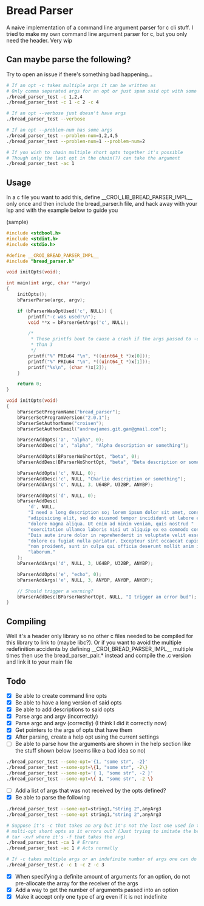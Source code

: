 # Bread Parser

A naive implementation of a command line argument parser for c cli stuff.
I tried to make my own command line argument parser for c, but you only need the
header. Very wip

## Can maybe parse the following?

Try to open an issue if there's something bad happening...

```bash
# If an opt -c takes multiple args it can be written as
# Only comma separated args for an opt or just spam said opt with some args
./bread_parser_test -c 1,2,4
./bread_parser_test -c 1 -c 2 -c 4

# If an opt --verbose just doesn't have args
./bread_parser_test --verbose

# If an opt --problem-num has some args
./bread_parser_test --problem-num=1,2,4,5
./bread_parser_test --problem-num=1 --problem-num=2

# If you wish to chain multiple short opts together it's possible
# Though only the last opt in the chain(?) can take the argument
./bread_parser_test -ac 1

```

## Usage

In a c file you want to add this, define \_\_CROI_LIB_BREAD_PARSER_IMPL\_\_
only once and then include the bread_parser.h file, and hack away with your lsp
and with the example below to guide you

(sample)

```c
#include <stdbool.h>
#include <stdint.h>
#include <stdio.h>

#define __CROI_BREAD_PARSER_IMPL__
#include "bread_parser.h"

void initOpts(void);

int main(int argc, char **argv)
{
    initOpts();
    bParserParse(argc, argv);

    if (bParserWasOptUsed('c', NULL)) {
        printf("-c was used!\n");
        void **x = bParserGetArgs('c', NULL);

        /*
         * These printfs bout to cause a crash if the args passed to -c is less
         * than 3
         */
        printf("%" PRIu64 "\n", *((uint64_t *)x[0]));
        printf("%" PRIu64 "\n", *((uint64_t *)x[1]));
        printf("%s\n", (char *)x[2]);
    }

    return 0;
}

void initOpts(void)
{
    bParserSetProgramName("bread_parser");
    bParserSetProgramVersion("2.0.1");
    bParserSetAuthorName("croisen");
    bParserSetAuthorEmail("andrewjames.git.gan@gmail.com");

    bParserAddOpts('a', "alpha", 0);
    bParserAddDesc('a', "alpha", "Alpha description or something");

    bParserAddOpts(BParserNoShortOpt, "beta", 0);
    bParserAddDesc(BParserNoShortOpt, "beta", "Beta description or something");

    bParserAddOpts('c', NULL, 0);
    bParserAddDesc('c', NULL, "Charlie description or something");
    bParserAddArgs('c', NULL, 3, U64BP, U32BP, ANYBP);

    bParserAddOpts('d', NULL, 0);
    bParserAddDesc(
        'd', NULL,
        "I need a long description so; lorem ipsum dolor sit amet, consectetur "
        "adipisicing elit, sed do eiusmod tempor incididunt ut labore et "
        "dolore magna aliqua. Ut enim ad minim veniam, quis nostrud "
        "exercitation ullamco laboris nisi ut aliquip ex ea commodo consequat. "
        "Duis aute irure dolor in reprehenderit in voluptate velit esse cillum "
        "dolore eu fugiat nulla pariatur. Excepteur sint occaecat cupidatat "
        "non proident, sunt in culpa qui officia deserunt mollit anim id est "
        "laborum."
    );
    bParserAddArgs('d', NULL, 3, U64BP, U32BP, ANYBP);

    bParserAddOpts('e', "echo", 0);
    bParserAddArgs('e', NULL, 3, ANYBP, ANYBP, ANYBP);

    // Should trigger a warning?
    bParserAddDesc(BParserNoShortOpt, NULL, "I trigger an error bud");
}
```

## Compiling

Well it's a header only library so no other c files needed to be compiled for
this library to link to (maybe libc?). Or if you want to avoid the multiple
redefinition accidents by defining \_\_CROI_BREAD_PARSER_IMPL\_\_ multiple
times then use the bread_parser_pair.\* instead and compile the .c version and
link it to your main file

## Todo

-   [x] Be able to create command line opts
-   [x] Be able to have a long version of said opts
-   [x] Be able to add descriptions to said opts
-   [x] Parse argc and argv (incorrectly)
-   [x] Parse argc and argv (correctly) (I think I did it correctly now)
-   [x] Get pointers to the args of opts that have them
-   [x] After parsing, create a help opt using the current settings
-   [ ] Be able to parse how the arguments are shown in the help section like
        the stuff shown below (seems like a bad idea so no)

```bash
./bread_parser_test --some-opt='{1, "some str", -2}'
./bread_parser_test --some-opt=\{1, "some str", -2\}
./bread_parser_test --some-opt='{ 1, "some str", -2 }'
./bread_parser_test --some-opt=\{ 1, "some str", -2 \}
```

-   [ ] Add a list of args that was not received by the opts defined?
-   [x] Be able to parse the following

```bash
./bread_parser_test --some-opt=string1,"string 2",anyArg3
./bread_parser_test --some-opt string1,"string 2",anyArg3

# Suppose it's -c that takes an arg but it's not the last one used in the
# multi-opt short opts so it errors out? (Just trying to imitate the behavior of
# tar -xvf where it's -f that takes the arg)
./bread_parser_test -ca 1 # Errors
./bread_parser_test -ac 1 # Acts normally

# If -c takes multiple args or an indefinite number of args one can do
./bread_parser_test.c -c 1 -c 2 -c 3
```

-   [x] When specifying a definite amount of arguments for an option, do not
        pre-allocate the array for the receiver of the args
-   [x] Add a way to get the number of arguments passed into an option
-   [x] Make it accept only one type of arg even if it is not indefinite
